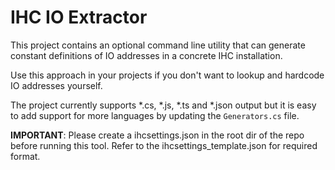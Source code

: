# IHC IO Extractor

This project contains an optional command line utility that can generate constant definitions of IO addresses in a concrete IHC installation. 

Use this approach in your projects if you don't want to lookup and hardcode IO addresses yourself.

The project currently supports *.cs, *.js, *.ts and *.json output but it is easy to add support for more languages by updating the `Generators.cs` file.

**IMPORTANT**: Please create a ihcsettings.json in the root dir of the repo
before running this tool. Refer to the ihcsettings_template.json
for required format.



